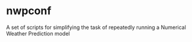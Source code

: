 # nwpconf
A set of scripts for simplifying the task of repeatedly running a Numerical Weather Prediction model
